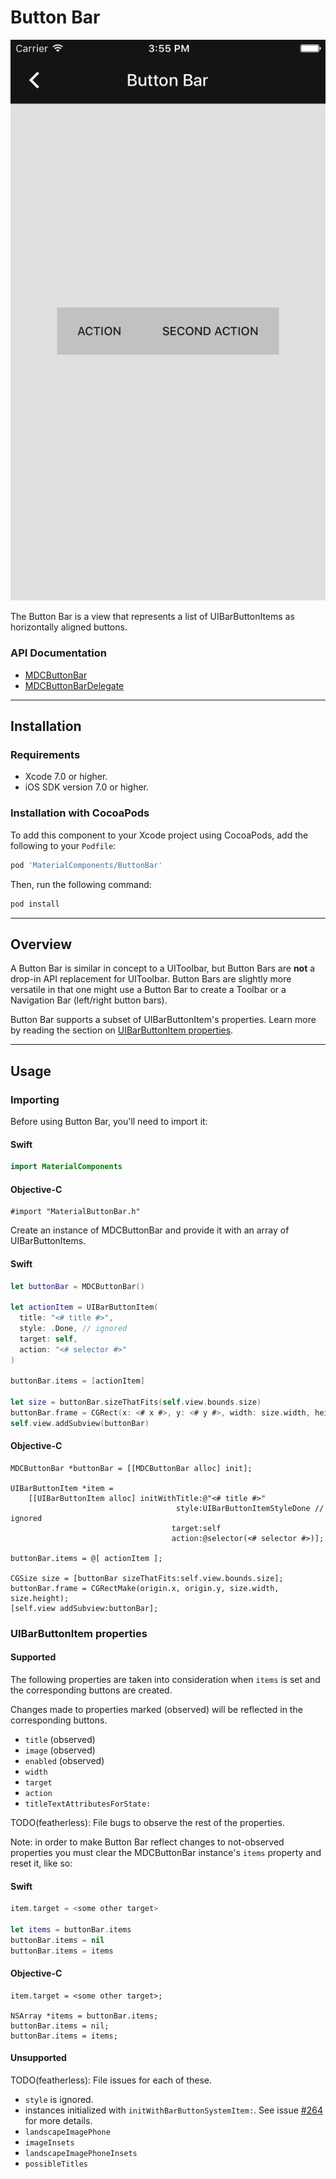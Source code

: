 # Button Bar

<!--{% if site.link_to_site == "true" %}-->
[![Button Bar](docs/assets/button_bar.png)](docs/assets/button_bar.mp4)
<!--{% else %}<div class="ios-animation right" markdown="1"><video src="docs/assets/button_bar.mp4" autoplay loop></video></div>{% endif %}-->

The Button Bar is a view that represents a list of UIBarButtonItems as horizontally aligned buttons.
<!--{: .intro }-->

### API Documentation

<ul class="icon-list">
  <li class="icon-link"><a href="https://material-ext.appspot.com/mdc-ios-preview/components/ButtonBar/apidocs/Classes/MDCButtonBar.html">MDCButtonBar</a></li>
  <li class="icon-link"><a href="https://material-ext.appspot.com/mdc-ios-preview/components/ButtonBar/apidocs/Protocols/MDCButtonBarDelegate.html">MDCButtonBarDelegate</a></li>
</ul>


- - -

## Installation

### Requirements

- Xcode 7.0 or higher.
- iOS SDK version 7.0 or higher.

### Installation with CocoaPods

To add this component to your Xcode project using CocoaPods, add the following to your `Podfile`:

~~~ bash
pod 'MaterialComponents/ButtonBar'
~~~

Then, run the following command:

~~~ bash
pod install
~~~



- - -

## Overview

A Button Bar is similar in concept to a UIToolbar, but Button Bars are **not** a drop-in API
replacement for UIToolbar. Button Bars are slightly more versatile in that one might use a Button
Bar to create a Toolbar or a Navigation Bar (left/right button bars).

Button Bar supports a subset of UIBarButtonItem's properties. Learn more by reading the section on
[UIBarButtonItem properties](#uibarbuttonitem-properties).




- - -

## Usage

### Importing

Before using Button Bar, you'll need to import it:

<!--<div class="material-code-render" markdown="1">-->
#### Swift
~~~ swift
import MaterialComponents
~~~

#### Objective-C

~~~ objc
#import "MaterialButtonBar.h"
~~~
<!--</div>-->


Create an instance of MDCButtonBar and provide it with an array of UIBarButtonItems.

<!--<div class="material-code-render" markdown="1">-->
#### Swift
~~~ swift
let buttonBar = MDCButtonBar()

let actionItem = UIBarButtonItem(
  title: "<# title #>",
  style: .Done, // ignored
  target: self,
  action: "<# selector #>"
)

buttonBar.items = [actionItem]

let size = buttonBar.sizeThatFits(self.view.bounds.size)
buttonBar.frame = CGRect(x: <# x #>, y: <# y #>, width: size.width, height: size.height)
self.view.addSubview(buttonBar)
~~~

#### Objective-C

~~~ objc
MDCButtonBar *buttonBar = [[MDCButtonBar alloc] init];

UIBarButtonItem *item =
    [[UIBarButtonItem alloc] initWithTitle:@"<# title #>"
                                     style:UIBarButtonItemStyleDone // ignored
                                    target:self
                                    action:@selector(<# selector #>)];

buttonBar.items = @[ actionItem ];

CGSize size = [buttonBar sizeThatFits:self.view.bounds.size];
buttonBar.frame = CGRectMake(origin.x, origin.y, size.width, size.height);
[self.view addSubview:buttonBar];
~~~
<!--</div>-->

### UIBarButtonItem properties

#### Supported

The following properties are taken into consideration when `items` is set and the corresponding
buttons are created.

Changes made to properties marked (observed) will be reflected in the corresponding buttons.

- `title` (observed)
- `image` (observed)
- `enabled` (observed)
- `width`
- `target`
- `action`
- `titleTextAttributesForState:`

TODO(featherless): File bugs to observe the rest of the properties.

Note: in order to make Button Bar reflect changes to not-observed properties you must clear the
MDCButtonBar instance's `items` property and reset it, like so:

<!--<div class="material-code-render" markdown="1">-->
#### Swift
~~~ swift
item.target = <some other target>

let items = buttonBar.items
buttonBar.items = nil
buttonBar.items = items
~~~

#### Objective-C

~~~ objc
item.target = <some other target>;

NSArray *items = buttonBar.items;
buttonBar.items = nil;
buttonBar.items = items;
~~~
<!--</div>-->

#### Unsupported

TODO(featherless): File issues for each of these.

- `style` is ignored.
- instances initialized with `initWithBarButtonSystemItem:`. See
  issue [#264](https://github.com/material-components/material-components-ios/issues/264) for more details.
- `landscapeImagePhone`
- `imageInsets`
- `landscapeImagePhoneInsets`
- `possibleTitles`
